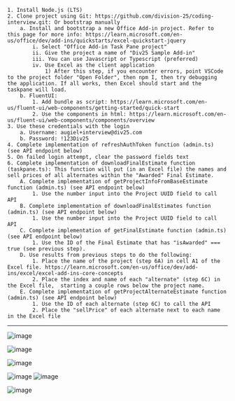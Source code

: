 	1. Install Node.js (LTS)
	2. Clone project using Git: https://github.com/division-25/coding-interview.git: Or bootstrap manually
		a. Install and bootstrap a new Office Add-in project. Refer to this page for more info: https://learn.microsoft.com/en-us/office/dev/add-ins/quickstarts/excel-quickstart-jquery
			i. Select "Office Add-in Task Pane project"
			ii. Give the project a name of "Div25 Sample Add-in"
			iii. You can use Javascript or Typescript (preferred)
			iv. Use Excel as the client application
				1) After this step, if you encounter errors, point VSCode to the project folder "Open Folder", then npm I, then try debugging the application. If all works, then Excel should start and the taskpane will load.
		b. FluentUI: 
			1. Add bundle as script: https://learn.microsoft.com/en-us/fluent-ui/web-components/getting-started/quick-start
			2. Use the components in html: https://learn.microsoft.com/en-us/fluent-ui/web-components/components/overview
	3. Use these credentials with the login
		a. Username: augiel+interview@div25.com
		b. Password: !123Div25
	4. Complete implementation of refreshAuthToken function (admin.ts) (see API endpoint below)
	5. On failed login attempt, clear the password fields text
	6. Complete implementation of downloadFinalEstimate function (taskpane.ts): This function will put (in an Excel file) the names and sell prices of all alternates within the "Awarded" Final Estimate.
		A. Complete implementation of getProjectInfoFromBaseEstimate function (admin.ts) (see API endpoint below)
			1. Use the number input into the Project UUID field to call API
		B. Complete implementation of downloadFinalEstimates function (admin.ts) (see API endpoint below)
			1. Use the number input into the Project UUID field to call API
		C. Complete implementation of getFinalEstimate function (admin.ts) (see API endpoint below)
			1. Use the ID of the Final Estimate that has "isAwarded" === true (see previous step).
		D. Use results from previous steps to do the following:
			1. Place the name of the project (step 6A) in cell A1 of the Excel file. https://learn.microsoft.com/en-us/office/dev/add-ins/excel/excel-add-ins-core-concepts
			2. Place the index and name of each "alternate" (step 6C) in the Excel file,  starting a couple rows below the project name.
		E. Complete implementation of getProjectAlternateEstimate function (admin.ts) (see API endpoint below)
			1. Use the ID of each alternate (step 6C) to call the API
			2. Place the "sellPrice" of each alternate next to each name in the Excel file
	
	
---------------------------------------------------------------------------------------------------------------------------------------------------------------------------------------------------------------------------------------------------------------

![image](https://github.com/user-attachments/assets/ea246a08-00fb-4a43-82fa-4b115f6092ba)

![image](https://github.com/user-attachments/assets/0e3a1be4-4a97-4a33-a98c-bb45e7945076)

![image](https://github.com/user-attachments/assets/9768a862-f4a3-4a6d-86fe-926028643e30)

![image](https://github.com/user-attachments/assets/c44baae5-12d1-467c-b0b5-b274f940c8e7)
![image](https://github.com/user-attachments/assets/f329580a-8182-42f9-970a-41f62348aea8)

![image](https://github.com/user-attachments/assets/30193a4b-f406-4831-b47c-a02744f7d30f)
